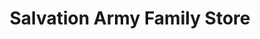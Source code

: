 ---
title: "Salvation Army Family Store"
url: /san-antonio/salvation-army-family-store/
shop: Gebrauchtwaren
---